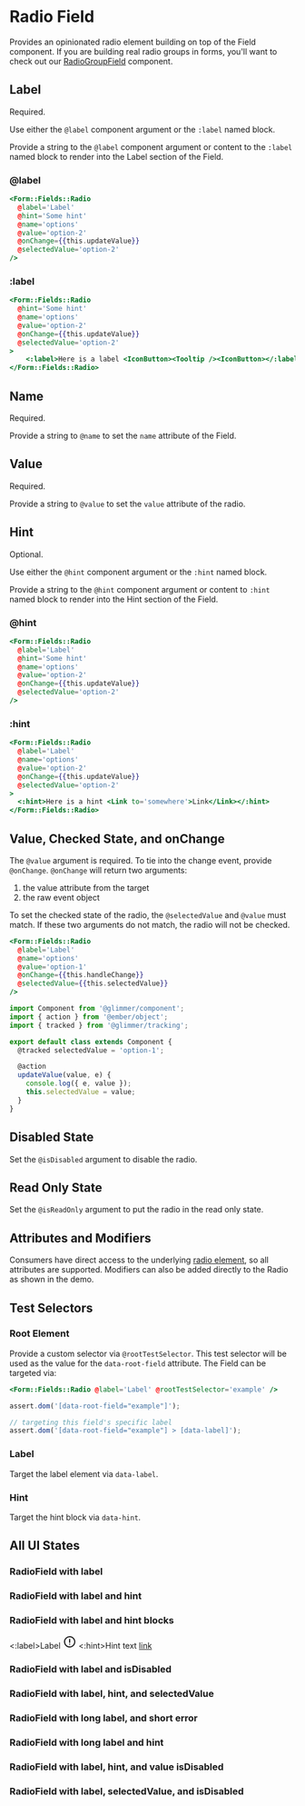 # Radio Field

Provides an opinionated radio element building on top of the Field component. If you are building real radio groups in forms, you'll want to check out our [RadioGroupField](./radio-group-field) component.

## Label

Required.

Use either the `@label` component argument or the `:label` named block.

Provide a string to the `@label` component argument or content to the `:label` named block to render into the Label section of the Field.

### @label

```hbs
<Form::Fields::Radio
  @label='Label'
  @hint='Some hint'
  @name='options'
  @value='option-2'
  @onChange={{this.updateValue}}
  @selectedValue='option-2'
/>
```

### :label

```hbs
<Form::Fields::Radio
  @hint='Some hint'
  @name='options'
  @value='option-2'
  @onChange={{this.updateValue}}
  @selectedValue='option-2'
>
    <:label>Here is a label <IconButton><Tooltip /><IconButton></:label>
</Form::Fields::Radio>
```

## Name

Required.

Provide a string to `@name` to set the `name` attribute of the Field.

## Value

Required.

Provide a string to `@value` to set the `value` attribute of the radio.

## Hint

Optional.

Use either the `@hint` component argument or the `:hint` named block.

Provide a string to the `@hint` component argument or content to `:hint` named block to render into the Hint section of the Field.

### @hint

```hbs
<Form::Fields::Radio
  @label='Label'
  @hint='Some hint'
  @name='options'
  @value='option-2'
  @onChange={{this.updateValue}}
  @selectedValue='option-2'
/>
```

### :hint

```hbs
<Form::Fields::Radio
  @label='Label'
  @name='options'
  @value='option-2'
  @onChange={{this.updateValue}}
  @selectedValue='option-2'
>
  <:hint>Here is a hint <Link to='somewhere'>Link</Link></:hint>
</Form::Fields::Radio>
```

## Value, Checked State, and onChange

The `@value` argument is required. To tie into the change event, provide `@onChange`. `@onChange` will return two arguments:

1. the value attribute from the target
2. the raw event object

To set the checked state of the radio, the `@selectedValue` and `@value` must match. If these two arguments do not match, the radio will not be checked.

```hbs
<Form::Fields::Radio
  @label='Label'
  @name='options'
  @value='option-1'
  @onChange={{this.handleChange}}
  @selectedValue={{this.selectedValue}}
/>
```

```js
import Component from '@glimmer/component';
import { action } from '@ember/object';
import { tracked } from '@glimmer/tracking';

export default class extends Component {
  @tracked selectedValue = 'option-1';

  @action
  updateValue(value, e) {
    console.log({ e, value });
    this.selectedValue = value;
  }
}
```

## Disabled State

Set the `@isDisabled` argument to disable the radio.

## Read Only State

Set the `@isReadOnly` argument to put the radio in the read only state.

## Attributes and Modifiers

Consumers have direct access to the underlying [radio element](https://developer.mozilla.org/en-US/docs/Web/HTML/Element/input/radio), so all attributes are supported. Modifiers can also be added directly to the Radio as shown in the demo.

## Test Selectors

### Root Element

Provide a custom selector via `@rootTestSelector`. This test selector will be used as the value for the `data-root-field` attribute. The Field can be targeted via:

```hbs
<Form::Fields::Radio @label='Label' @rootTestSelector='example' />
```

```js
assert.dom('[data-root-field="example"]');

// targeting this field's specific label
assert.dom('[data-root-field="example"] > [data-label]');
```

### Label

Target the label element via `data-label`.

### Hint

Target the hint block via `data-hint`.

## All UI States

### RadioField with label

<div class='mb-4 w-64'>
  <Form::Fields::Radio
    @label='Label'
    @name='options-a'
    @value='option-1'
  />
</div>

### RadioField with label and hint

<div class='mb-4 w-64'>
  <Form::Fields::Radio
    @label='Label'
    @name='options-b'
    @hint='with hint text'
    @value='option-1'
  />
</div>

### RadioField with label and hint blocks

<div class='mb-4 w-64'>
  <Form::Fields::Radio
    @name='options-b'
    @value='option-1'
  >
  <:label>Label <svg class="inline" xmlns="http://www.w3.org/2000/svg" width="24" height="24" stroke="currentColor" viewBox="0 0 24 24"><path d="M12 3a9 9 0 11-6.364 2.636A8.972 8.972 0 0112 3zm0 4.7v5.2m0 3.39v.01" fill="none" stroke-linecap="round" stroke-linejoin="round" stroke-width="2"></path></svg></:label>
  <:hint>Hint text <a href="https://www.crowdstrike.com/">link</a></:hint>
  </Form::Fields::Radio>
</div>

### RadioField with label and isDisabled

<div class='mb-4 w-64'>
  <Form::Fields::Radio
    @label='Label'
    @name='options-c'
    @isDisabled={{true}}
    @value='option-1'
  />
</div>

### RadioField with label, hint, and selectedValue

<div class='mb-4 w-64'>
  <Form::Fields::Radio
    @label='Label'
    @name='options-d'
    @hint='With hint text'
    @value='option-1'
    @selectedValue='option-1'
  />
</div>

### RadioField with long label, and short error

<div class='mb-4 w-64'>
  <Form::Fields::Radio
    @label='This is an option that expands to multiple lines'
    @name='options-e'
    @value='option-1'
  />
</div>

### RadioField with long label and hint

<div class='mb-4 w-64'>
  <Form::Fields::Radio
    @label='This is an option that expands to multiple lines'
    @name='options-f'
    @hint='Here is helper text that overflows onto multiple lines'
    @value='option-1'
  />
</div>

### RadioField with label, hint, and value isDisabled

<div class='mb-4 w-64'>
  <Form::Fields::Radio
    @label='Label'
    @name='options-g'
    @hint='With hint text'
    @isDisabled={{true}}
    @value='option-1'
  />
</div>

### RadioField with label, selectedValue, and isDisabled

<div class='mb-4 w-64'>
  <Form::Fields::Radio
    @label='Label'
    @name='options-h'
    @selectedValue='option-1'
    @isDisabled={{true}}
    @value='option-1'
  />
</div>
